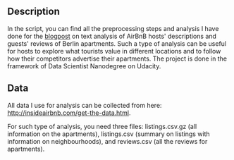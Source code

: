 ## Description

In the script, you can find all the preprocessing steps and analysis I have done for the [blogpost](https://medium.com/@vadimvoskresensky/how-do-berlin-neighbourhoods-differ-on-airbnb-bbf2789e9a1d) on text analysis of AirBnB hosts' descriptions and guests' reviews of Berlin apartments. Such a type of analysis can be useful for hosts to explore what tourists value in different locations and to follow how their competitors advertise their apartments. The project is done in the framework of Data Scientist Nanodegree on Udacity. 

## Data

All data I use for analysis can be collected from here: http://insideairbnb.com/get-the-data.html.

For such type of analysis, you need three files: listings.csv.gz (all information on the apartments), listings.csv (summary on listings with information on neighbourhoods), and reviews.csv (all the reviews for apartments). 
